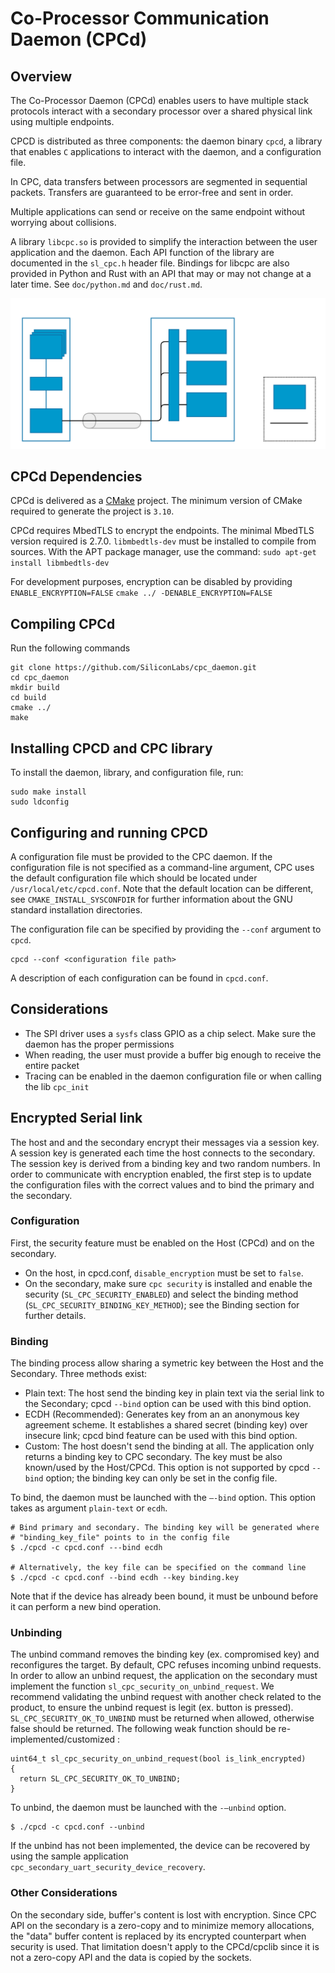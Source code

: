 # Co-Processor Communication Daemon (CPCd)
## Overview
The Co-Processor Daemon (CPCd) enables users to have multiple stack protocols
interact with a secondary processor over a shared physical link using multiple
endpoints.

CPCD is distributed as three components: the daemon binary `cpcd`, a library
that enables `C` applications to interact with the daemon, and a configuration
file.

In CPC, data transfers between processors are segmented in sequential packets.
Transfers are guaranteed to be error-free and sent in order.

Multiple applications can send or receive on the same endpoint without worrying
about collisions.

A library `libcpc.so` is provided to simplify the interaction between the user
application and the daemon. Each API function of the library are documented in
the `sl_cpc.h` header file. Bindings for libcpc are also provided in Python and
Rust with an API that may or may not change at a later time. See `doc/python.md`
and `doc/rust.md`.

![](doc/CPC_Diagram.svg "CPCD Diagram")

## CPCd Dependencies
CPCd is delivered as a [CMake](https://cmake.org) project. The minimum version
of CMake required to generate the project is `3.10`.

CPCd requires MbedTLS to encrypt the endpoints. The minimal MbedTLS version
required is 2.7.0. `libmbedtls-dev` must be installed to compile from sources.
With the APT package manager, use the command:
`sudo apt-get install libmbedtls-dev`

For development purposes, encryption can be disabled by providing
`ENABLE_ENCRYPTION=FALSE`
`cmake ../ -DENABLE_ENCRYPTION=FALSE`

## Compiling CPCd

Run the following commands

```
git clone https://github.com/SiliconLabs/cpc_daemon.git
cd cpc_daemon
mkdir build
cd build
cmake ../
make
```

## Installing CPCD and CPC library
To install the daemon, library, and configuration file, run:
```
sudo make install
sudo ldconfig
```

## Configuring and running CPCD
A configuration file must be provided to the CPC daemon. If the configuration
file is not specified as a command-line argument, CPC uses the default
configuration file which should be located under `/usr/local/etc/cpcd.conf`.
Note that the default location can be different, see `CMAKE_INSTALL_SYSCONFDIR`
for further information about the GNU standard installation directories.

The configuration file can be specified by providing
the `--conf` argument to `cpcd`.

```
cpcd --conf <configuration file path>
```

A description of each configuration can be found in `cpcd.conf`.

## Considerations
- The SPI driver uses a `sysfs` class GPIO as a chip select. Make sure the
  daemon has the proper permissions
- When reading, the user must provide a buffer big enough to receive the
  entire packet
- Tracing can be enabled in the daemon configuration file or when calling the
  lib `cpc_init`

## Encrypted Serial link

The host and and the secondary encrypt their messages via a session key.
A session key is generated each time the host connects to the secondary.
The session key is derived from a binding key and two random numbers.
In order to communicate with encryption enabled, the first step is to update
the configuration files with the correct values and to bind the primary
and the secondary.

### Configuration
First, the security feature must be enabled on the Host (CPCd)
and on the secondary.
- On the host, in cpcd.conf, `disable_encryption` must be set to `false`.
- On the secondary, make sure `cpc security` is installed and
  enable the security (`SL_CPC_SECURITY_ENABLED`) and select the binding method
  (`SL_CPC_SECURITY_BINDING_KEY_METHOD`); see the Binding section
  for further details.

### Binding
The binding process allow sharing a symetric key between the Host and
the Secondary. Three methods exist:
- Plain text: The host send the binding key in plain text via the serial link
  to the Secondary; cpcd `--bind` option can be used with this bind option.
- ECDH (Recommended): Generates key from an an anonymous key agreement scheme.
  It establishes a shared secret (binding key) over insecure link;
  cpcd bind feature can be used with this bind option.
- Custom: The host doesn't send the binding at all. The application only returns
  a binding key to CPC secondary. The key must be also known/used by the
  Host/CPCd. This option is not supported by cpcd `--bind` option;
  the binding key can only be set in the config file.

To bind, the daemon must be launched with the `–-bind` option. This option
takes as argument `plain-text` or `ecdh`.

```
# Bind primary and secondary. The binding key will be generated where
# "binding_key_file" points to in the config file
$ ./cpcd -c cpcd.conf ---bind ecdh

# Alternatively, the key file can be specified on the command line
$ ./cpcd -c cpcd.conf --bind ecdh --key binding.key
```

Note that if the device has already been bound, it must be unbound before it
can perform a new bind operation.

### Unbinding
The unbind command removes the binding key (ex. compromised key) and
reconfigures the target. By default, CPC refuses incoming unbind requests.
In order to allow an unbind request, the application on the secondary must
implement the function `sl_cpc_security_on_unbind_request`.
We recommend validating the unbind request with another check
related to the product, to ensure the unbind
request is legit (ex. button is pressed).
`SL_CPC_SECURITY_OK_TO_UNBIND` must be returned when allowed,
otherwise false should be returned.
The following weak function should be re-implemented/customized :
```
uint64_t sl_cpc_security_on_unbind_request(bool is_link_encrypted)
{
  return SL_CPC_SECURITY_OK_TO_UNBIND;
}
```

To unbind, the daemon must be launched with the `-–unbind` option.
```
$ ./cpcd -c cpcd.conf --unbind
```

If the unbind has not been implemented, the device can be recovered by using the
sample application `cpc_secondary_uart_security_device_recovery`.

### Other Considerations
On the secondary side, buffer's content is lost with encryption. Since CPC API
on the secondary is a zero-copy and to minimize memory allocations, the "data"
buffer content is replaced by its encrypted counterpart when security is used.
That limitation doesn't apply to the CPCd/cpclib since it is not a zero-copy API
and the data is copied by the sockets.
